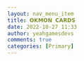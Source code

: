 ```yaml
---
layout: nav_menu_item
title: 𝗢𝗞𝗠𝗢𝗡 𝗖𝗔𝗥𝗗𝗦
date: 2022-10-27 11:33
author: yeahgamesdevs
comments: true
categories: [Primary]
---
```


